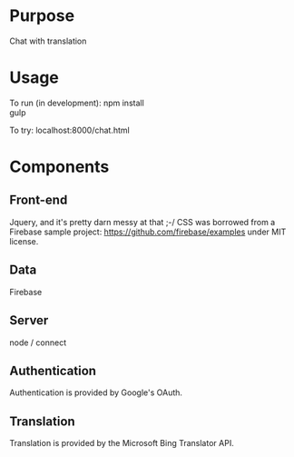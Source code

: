 # Purpose
Chat with translation
# Usage 

To run (in development):
    npm install  
    gulp

To try: localhost:8000/chat.html

# Components

## Front-end
Jquery, and it's pretty darn messy at that ;-/ 
CSS was borrowed from a Firebase sample project: https://github.com/firebase/examples under MIT license.

## Data 
Firebase

## Server
node / connect

## Authentication
Authentication is provided by Google's OAuth.

## Translation
Translation is provided by the Microsoft Bing Translator API.  
